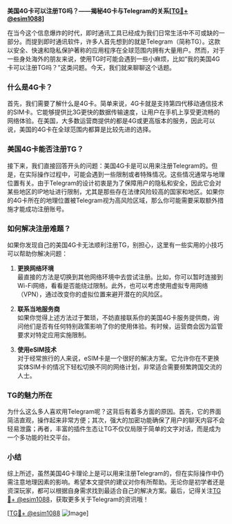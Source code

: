 **美国4G卡可以注册TG吗？——揭秘4G卡与Telegram的关系[[TG💪+ @esim1088](https://t.me/s/esim1088)]**

在当今这个信息爆炸的时代，即时通讯工具已经成为我们日常生活中不可或缺的一部分。而提到即时通讯软件，许多人首先想到的就是Telegram（简称TG）。这款以安全、快速和隐私保护著称的应用程序在全球范围内拥有大量用户。然而，对于一些身处海外的朋友来说，使用TG时可能会遇到一些小麻烦，比如“我的美国4G卡可以注册TG吗？”这类问题。今天，我们就来聊聊这个话题。

### 什么是4G卡？

首先，我们需要了解什么是4G卡。简单来说，4G卡就是支持第四代移动通信技术的SIM卡。它能够提供比3G更快的数据传输速度，让用户在手机上享受更流畅的网络体验。在美国，大多数运营商提供的都是4G或更高版本的服务，因此可以说，美国的4G卡在全球范围内都算是比较先进的选择。

### 美国4G卡能否注册TG？

接下来，我们直接回答开头的问题：美国4G卡是可以用来注册Telegram的。但是，在实际操作过程中，可能会遇到一些限制或者特殊情况。这些情况通常与地理位置有关。由于Telegram的设计初衷是为了保障用户的隐私和安全，因此它会对某些地区的IP地址进行限制，尤其是那些存在法律风险较高的国家和地区。如果你的4G卡所在的地理位置被Telegram视为高风险区域，那么你可能需要采取额外措施才能成功注册账号。

### 如何解决注册难题？

如果你发现自己的美国4G卡无法顺利注册TG，别担心，这里有一些实用的小技巧可以帮助你解决问题：

1. **更换网络环境**  
   最直接的方法是切换到其他网络环境中去尝试注册。比如，你可以暂时连接到Wi-Fi网络，看看是否能绕过限制。此外，也可以考虑使用虚拟专用网络（VPN），通过改变你的虚拟位置来避开潜在的风险区。

2. **联系当地服务商**  
 如果你觉得上述方法过于繁琐，不妨直接联系你的美国4G卡服务提供商，询问他们是否有任何特别政策影响了你的使用体验。有时候，运营商会因为监管要求对特定应用实施限制。

3. **使用eSIM技术**  
 对于经常旅行的人来说，eSIM卡是一个很好的解决方案。它允许你在不更换实体SIM卡的情况下轻松切换不同的网络计划，非常适合需要频繁跨国交流的人士。

### TG的魅力所在

为什么这么多人喜欢用Telegram呢？这背后有着多方面的原因。首先，它的界面简洁直观，操作起来非常方便；其次，强大的加密功能确保了用户的聊天内容不会轻易泄露；再者，丰富的插件生态让TG不仅仅局限于简单的文字对话，而是成为一个多功能的社交平台。

### 小结

综上所述，虽然美国4G卡理论上是可以用来注册Telegram的，但在实际操作中仍需注意地理因素的影响。希望本文提供的建议对你有所帮助。无论你是初学者还是资深玩家，都可以根据自身需求找到最适合自己的解决方案。最后，记得关注[TG💪+ @esim1088](https://t.me/s/esim1088)，获取更多关于Telegram的资讯哦！

[[TG💪+ @esim1088](https://t.me/s/esim1088) ![Image](https://i.postimg.cc/4NQfJmqS/Snipaste-2025-05-13-00-14-12.png)]